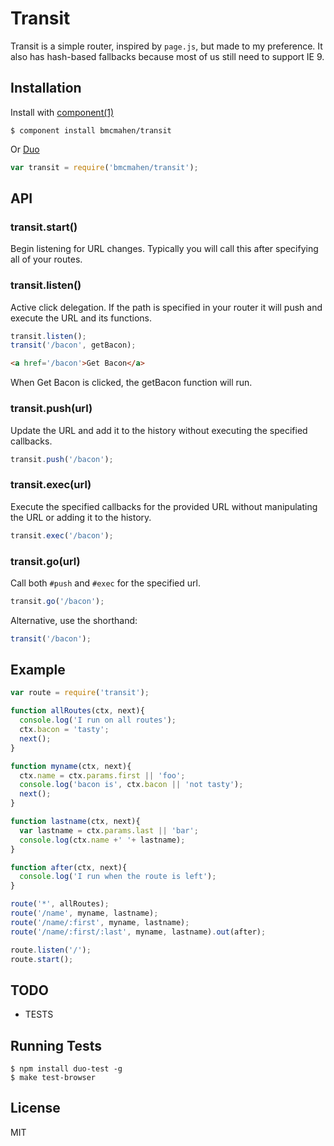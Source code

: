 
# Transit

  Transit is a simple router, inspired by `page.js`, but made to my preference. It also has hash-based fallbacks because most of us still need to support IE 9.


## Installation

  Install with [component(1)](http://component.io)

    $ component install bmcmahen/transit

  Or [Duo](http://github.com/duojs/duo)

  ```javascript
  var transit = require('bmcmahen/transit');
  ```

## API

### transit.start()

Begin listening for URL changes. Typically you will call this after specifying all of your routes.

### transit.listen()

Active click delegation. If the path is specified in your router it will push and execute the URL and its functions.

```javascript
transit.listen();
transit('/bacon', getBacon);
```

```html
<a href='/bacon'>Get Bacon</a>
```

When Get Bacon is clicked, the getBacon function will run.

### transit.push(url)

Update the URL and add it to the history without executing the specified callbacks.

```javascript
transit.push('/bacon');
```

### transit.exec(url)

Execute the specified callbacks for the provided URL without manipulating the URL or adding it to the history.

```javascript
transit.exec('/bacon');
```

### transit.go(url)

Call both `#push` and `#exec` for the specified url.

```javascript
transit.go('/bacon');
```

Alternative, use the shorthand:

```javascript
transit('/bacon');
```


## Example

```javascript
var route = require('transit');

function allRoutes(ctx, next){
  console.log('I run on all routes');
  ctx.bacon = 'tasty';
  next();
}

function myname(ctx, next){
  ctx.name = ctx.params.first || 'foo';
  console.log('bacon is', ctx.bacon || 'not tasty');
  next();
}

function lastname(ctx, next){
  var lastname = ctx.params.last || 'bar';
  console.log(ctx.name +' '+ lastname);
}

function after(ctx, next){
  console.log('I run when the route is left');
}

route('*', allRoutes);
route('/name', myname, lastname);
route('/name/:first', myname, lastname);
route('/name/:first/:last', myname, lastname).out(after);

route.listen('/');
route.start();
```

## TODO

- TESTS

## Running Tests

    $ npm install duo-test -g
    $ make test-browser

## License

  MIT
